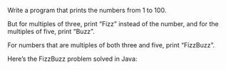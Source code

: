 Write a program that prints the numbers from 1 to 100.

But for multiples of three, print “Fizz” instead of the number, and for the multiples of five, print “Buzz”.

For numbers that are multiples of both three and five, print “FizzBuzz”.

Here’s the FizzBuzz problem solved in Java:
